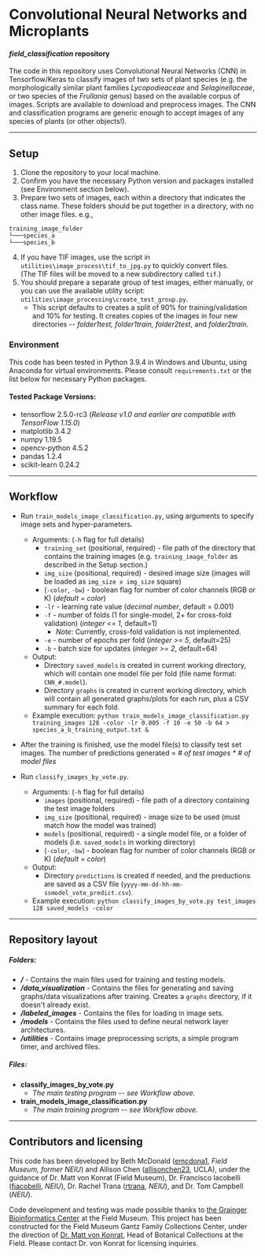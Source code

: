 # Convolutional Neural Networks and Microplants
#### _field_classification_ repository


The code in this repository uses Convolutional Neural Networks (CNN) in Tensorflow/Keras to classify images of two sets 
of plant species (e.g. the morphologically similar plant families *Lycopodieaceae* and *Selaginellaceae*, or two species 
of the *Frullania* genus) based on the available corpus of images.  Scripts are available to download and preprocess 
images. The CNN and classification programs are generic enough to accept images of any species of plants 
(or other objects!).


---

## Setup
1. Clone the repository to your local machine.
1. Confirm you have the necessary Python version and packages installed (see Environment section below).
1. Prepare two sets of images, each within a directory that indicates the class name.  These folders should be put 
   together in a directory, with no other image files. e.g.,
```
training_image_folder
└───species_a
└───species_b
```
   

4. If you have TIF images, use the script in `utilities\image_process\tif_to_jpg.py` to quickly convert files.  
   (The TIF files will be moved to a new subdirectory called `tif`.)
1. You should prepare a separate group of test images, either manually, or you can use the available utility script: 
   `utilities\image_processing\create_test_group.py`.
    - This script defaults to creates a split of 90% for training/validation and 10% for testing. It creates copies of 
      the images in four new directories  -- *folder1test, folder1train, folder2test*, and *folder2train*.


### Environment
This code has been tested in Python 3.9.4 in Windows and Ubuntu, using Anaconda 
for virtual environments.  Please consult `requirements.txt` or the list below 
for necessary Python packages.

#### Tested Package Versions:
- tensorflow 2.5.0-rc3 (*Release v1.0 and earlier are compatible with TensorFlow 1.15.0*)
- matplotlib 3.4.2
- numpy 1.19.5
- opencv-python 4.5.2
- pandas 1.2.4
- scikit-learn 0.24.2

---

## Workflow
- Run `train_models_image_classification.py`, using arguments to specify image sets and hyper-parameters.
    - Arguments: (`-h` flag for full details)
        - `training_set` (positional, required) - file path of the directory that contains the training images 
          (e.g. `training_image_folder` as described in the Setup section.)
        - `img_size` (positional, required) - desired image size (images will be loaded as `img_size x img_size` square)
        - (`-color`, `-bw`) - boolean flag for number of color channels (RGB or K) (*default = color*)
        - `-lr` - learning rate value (*decimal number*, default = 0.001)
        - `-f` - number of folds (1 for single-model, 2+ for cross-fold validation) (*integer <= 1*, default=1)
            - *Note*: Currently, cross-fold validation is not implemented.
        - `-e` - number of epochs per fold (*integer >= 5*, default=25)
        - `-b` - batch size for updates (*integer >= 2*, default=64)
    - Output:
        - Directory `saved_models` is created in current working directory, which will contain one model file per fold (file name format: `CNN_#.model`).
        - Directory `graphs` is created in current working directory, which will contain all generated graphs/plots for each run, plus a CSV summary for each fold.
    - Example execution: `python train_models_image_classification.py training_images 128 -color -lr 0.005 -f 10 -e 50 -b 64 > species_a_b_training_output.txt &`


- After the training is finished, use the model file(s) to classify test set images.  The number of predictions generated = *# of test images * # of model files*
- Run `classify_images_by_vote.py`.
    - Arguments: (`-h` flag for full details)
        - `images` (positional, required) - file path of a directory containing the test image folders
        - `img_size` (positional, required) - image size to be used (must match how the model was trained)
        - `models` (positional, required) - a single model file, or a folder of models (i.e. `saved_models` in working directory)
        - (`-color`, `-bw`) - boolean flag for number of color channels (RGB or K) (*default = color*)
    - Output:
        - Directory `predictions` is created if needed, and the preductions are saved as a CSV file (`yyyy-mm-dd-hh-mm-ssmodel_vote_predict.csv`).
    - Example execution: `python classify_images_by_vote.py test_images 128 saved_models -color`

---

## Repository layout

##### Folders:

- **_/_** - Contains the main files used for training and testing models.
- **_/data_visualization_** - Contains the files for generating and saving graphs/data visualizations after training. Creates a `graphs` directory, if it doesn't already exist.
- **_/labeled_images_** - Contains the files for loading in image sets.
- **_/models_** - Contains the files used to define neural network layer architectures.
- **_/utilities_** - Contains image preprocessing scripts, a simple program timer, and archived files.

##### Files:

- **classify_images_by_vote.py**
    - _The main testing program -- see Workflow above._
- **train_models_image_classification.py**
    - _The main training program -- see Workflow above._



---

## Contributors and licensing
This code has been developed by Beth McDonald ([emcdona1](https://github.com/emcdona1), *Field Museum, former NEIU*) and Allison Chen ([allisonchen23](https://github.com/allisonchen23), UCLA), under the guidance of Dr. Matt von Konrat (Field Museum), Dr. Francisco Iacobelli ([fiacobelli](https://github.com/fiacobelli), *NEIU*), Dr. Rachel Trana ([rtrana](https://github.com/rtrana), *NEIU*), and Dr. Tom Campbell (*NEIU*).

Code development and testing was made possible thanks to [the Grainger Bioinformatics Center](https://www.fieldmuseum.org/science/labs/grainger-bioinformatics-center) at the Field Museum.  This project has been constructed for the Field Museum Gantz Family Collections Center, under the direction of [Dr. Matt von Konrat](https://www.fieldmuseum.org/about/staff/profile/16), Head of Botanical Collections at the Field.  Please contact Dr. von Konrat for licensing inquiries.